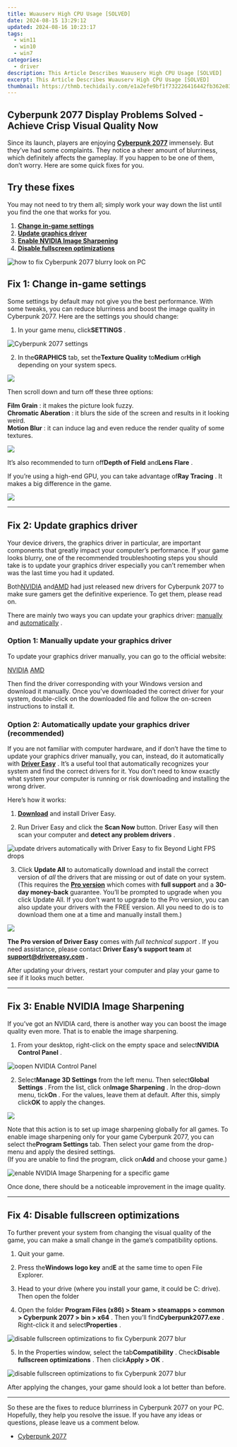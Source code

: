 ```yaml
---
title: Wuauserv High CPU Usage [SOLVED]
date: 2024-08-15 13:29:12
updated: 2024-08-16 10:23:17
tags:
  - win11
  - win10
  - win7
categories:
  - driver
description: This Article Describes Wuauserv High CPU Usage [SOLVED]
excerpt: This Article Describes Wuauserv High CPU Usage [SOLVED]
thumbnail: https://thmb.techidaily.com/e1a2efe9bf1f732226416442fb362e8363cdb8595c634b883b7def7759d3266e.jpg
---
```


## Cyberpunk 2077 Display Problems Solved - Achieve Crisp Visual Quality Now

Since its launch, players are enjoying **[Cyberpunk 2077](https://www.epicgames.com/store/en-US/p/cyberpunk-2077?epic%5Fcreator%5Fid=28725b529b5346a38a080b6a920aa97a&epic%5Fgame%5Fid=77f2b98e2cef40c8a7437518bf420e47)**  immensely. But they’ve had some complaints. They notice a sheer amount of blurriness, which definitely affects the gameplay. If you happen to be one of them, don’t worry. Here are some quick fixes for you.

## Try these fixes

 You may not need to try them all; simply work your way down the list until you find the one that works for you.

1. **[Change in-game settings](https://tools.techidaily.com/drivereasy/download/)**
2. **[Update graphics driver](https://tools.techidaily.com/drivereasy/download/)**
3. **[Enable NVIDIA Image Sharpening](https://tools.techidaily.com/drivereasy/download/)**
4. **[Disable fullscreen optimizations](https://tools.techidaily.com/drivereasy/download/)**

![how to fix Cyberpunk 2077 blurry look on PC](https://images.drivereasy.com/wp-content/uploads/2020/12/featured-image-1.jpg)

## Fix 1: Change in-game settings

 Some settings by default may not give you the best performance. With some tweaks, you can reduce blurriness and boost the image quality in Cyberpunk 2077\. Here are the settings you should change:

 1) In your game menu, click**SETTINGS** .  
  
![Cyberpunk 2077 settings](https://images.drivereasy.com/wp-content/uploads/2020/12/navigate-to-in-game-settings.jpg)

 2) In the**GRAPHICS** tab, set the**Texture Quality** to**Medium** or**High** depending on your system specs.

![](https://images.drivereasy.com/wp-content/uploads/2020/12/TEXTURE-QUALITY.jpg)

Then scroll down and turn off these three options:

**Film Grain** : it makes the picture look fuzzy.  
**Chromatic Aberation** : it blurs the side of the screen and results in it looking weird.  
**Motion Blur** : it can induce lag and even reduce the render quality of some textures.

![](https://images.drivereasy.com/wp-content/uploads/2020/12/graphics-setting.jpg)

 It’s also recommended to turn off**Depth of Field** and**Lens Flare** .

 If you’re using a high-end GPU, you can take advantage of**Ray Tracing** . It makes a big difference in the game.

![](https://images.drivereasy.com/wp-content/uploads/2020/12/ray-tracing.jpg)

---

## Fix 2: Update graphics driver

 Your device drivers, the graphics driver in particular, are important components that greatly impact your computer’s performance. If your game looks blurry, one of the recommended troubleshooting steps you should take is to update your graphics driver especially you can’t remember when was the last time you had it updated.

 Both[NVIDIA](https://www.nvidia.com/en-us/geforce/news/cyberpunk-2077-game-ready-driver/) and[AMD](https://www.amd.com/en/support/kb/release-notes/rn-rad-win-20-12-1) had just released new drivers for Cyberpunk 2077 to make sure gamers get the definitive experience. To get them, please read on.

 There are mainly two ways you can update your graphics driver: [manually](https://tools.techidaily.com/drivereasy/download/) [](https://tools.techidaily.com/drivereasy/download/) and [automatically](https://tools.techidaily.com/drivereasy/download/) .

### Option 1: Manually update your graphics driver

 To update your graphics driver manually, you can go to the official website:

[NVIDIA](https://tools.techidaily.com/drivereasy/download/)
[AMD](https://www.amd.com/en/support)

 Then find the driver corresponding with your Windows version and download it manually. Once you’ve downloaded the correct driver for your system, double-click on the downloaded file and follow the on-screen instructions to install it.

### Option 2: Automatically update your graphics driver (recommended)

 If you are not familiar with computer hardware, and if don’t have the time to update your graphics driver manually, you can, instead, do it automatically with **[Driver Easy](https://tools.techidaily.com/drivereasy/download/)**  . It’s a useful tool that automatically recognizes your system and find the correct drivers for it. You don’t need to know exactly what system your computer is running or risk downloading and installing the wrong driver.

Here’s how it works:

 1) **[Download](https://tools.techidaily.com/drivereasy/download/)**  and install Driver Easy.

 2) Run Driver Easy and click the **Scan Now** button. Driver Easy will then scan your computer and **detect any problem drivers** .

![update drivers automatically with Driver Easy to fix Beyond Light FPS drops](https://images.drivereasy.com/wp-content/uploads/2020/11/scan-now-9-available.jpg)

 3) Click **Update All** to automatically download and install the correct version of _all_ the drivers that are missing or out of date on your system.  
 (This requires the **[Pro version](https://tools.techidaily.com/drivereasy/download/)**  which comes with **full support**  and a **30-day money-back**  guarantee. You’ll be prompted to upgrade when you click Update All. If you don’t want to upgrade to the Pro version, you can also update your drivers with the FREE version. All you need to do is to download them one at a time and manually install them.)

![](https://images.drivereasy.com/wp-content/uploads/2020/12/update-all-NVIDIA-RTX-2080.jpg)

**The Pro version of Driver Easy** comes with _full technical support_ . If you need assistance, please contact **Driver Easy’s support team** at **[support@drivereasy.com](https://tools.techidaily.com/drivereasy/download/) .**

 After updating your drivers, restart your computer and play your game to see if it looks much better.

---

## Fix 3: Enable NVIDIA Image Sharpening

 If you’ve got an NVIDIA card, there is another way you can boost the image quality even more. That is to enable the image sharpening.

 1) From your desktop, right-click on the empty space and select**NVIDIA Control Panel** .  
  
![oopen NVIDIA Control Panel](https://images.drivereasy.com/wp-content/uploads/2020/12/NVIDIA.jpg)

 2) Select**Manage 3D Settings** from the left menu. Then select**Global Settings** . From the list, click on**Image Sharpening** . In the drop-down menu, tick**On** . For the values, leave them at default. After this, simply click**OK** to apply the changes.

![](https://images.drivereasy.com/wp-content/uploads/2020/12/NVIDIA-Image-Sharpening-1.png)

 Note that this action is to set up image sharpening globally for all games. To enable image sharpening only for your game Cyberpunk 2077, you can select the**Program Settings** tab. Then select your game from the drop-menu and apply the desired settings.  
 (If you are unable to find the program, click on**Add** and choose your game.)

![enable NVIDIA Image Sharpening for a specific game](https://images.drivereasy.com/wp-content/uploads/2020/12/enable-NVIDIA-Image-Sharpening-for-a-specific-game.png)

Once done, there should be a noticeable improvement in the image quality.

---

## Fix 4: Disable fullscreen optimizations

 To further prevent your system from changing the visual quality of the game, you can make a small change in the game’s compatibility options.

1) Quit your game.

2) Press the**Windows logo key** and**E** at the same time to open File Explorer.

3) Head to your drive (where you install your game, it could be C: drive). Then open the folder

4) Open the folder **Program Files (x86) > Steam > steamapps > common > Cyberpunk 2077 > bin > x64** . Then you’ll find**Cyberpunk2077.exe** . Right-click it and select**Properties** .  
  
![disable fullscreen optimizations to fix Cyberpunk 2077 blur](https://images.drivereasy.com/wp-content/uploads/2020/12/click-Properties.jpg)

 5) In the Properties window, select the tab**Compatibility** . Check**Disable fullscreen optimizations** . Then click**Apply > OK** .  
  
![disable fullscreen optimizations to fix Cyberpunk 2077 blur](https://images.drivereasy.com/wp-content/uploads/2020/12/disable-fullscreen-optimizations.jpg)

 After applying the changes, your game should look a lot better than before.

---

 So these are the fixes to reduce blurriness in Cyberpunk 2077 on your PC. Hopefully, they help you resolve the issue. If you have any ideas or questions, please leave us a comment below.

* [Cyberpunk 2077](https://tools.techidaily.com/drivereasy/download/)

<ins class="adsbygoogle"
     style="display:block"
     data-ad-format="autorelaxed"
     data-ad-client="ca-pub-7571918770474297"
     data-ad-slot="1223367746"></ins>



<ins class="adsbygoogle"
     style="display:block"
     data-ad-client="ca-pub-7571918770474297"
     data-ad-slot="8358498916"
     data-ad-format="auto"
     data-full-width-responsive="true"></ins>
